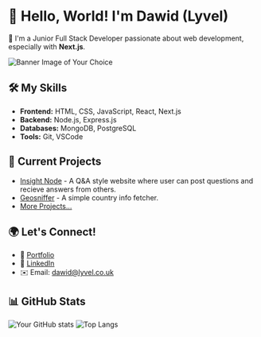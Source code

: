 # 👋 Hello, World! I'm Dawid (Lyvel)

🌱 I'm a Junior Full Stack Developer passionate about web development, especially with **Next.js**.

![Banner Image of Your Choice](URL_to_a_banner_image_if_you_have_one)

## 🛠️ My Skills

- **Frontend:** HTML, CSS, JavaScript, React, Next.js
- **Backend:** Node.js, Express.js
- **Databases:** MongoDB, PostgreSQL
- **Tools:** Git, VSCode

## 🔭 Current Projects

- [Insight Node](https://github.com/Lyvel/insight-node) - A Q&A style website where user can post questions and recieve answers from others.
- [Geosniffer](https://github.com/Lyvel/GeoSniffer) - A simple country info fetcher.
- [More Projects...](https://github.com/Lyvel?tab=repositories)

## 🌍 Let's Connect!

- 📝 [Portfolio](https://lyvel.co.uk/)
- 💼 [LinkedIn](https://www.linkedin.com/in/dawid-mleczko/)
- ✉️ Email: dawid@lyvel.co.uk

## 📊 GitHub Stats

![Your GitHub stats](https://github-readme-stats.vercel.app/api?username=Lyvel&show_icons=true&count_private=true&theme=radical) ![Top Langs](https://github-readme-stats.vercel.app/api/top-langs/?username=Lyvel&layout=compact&theme=radical)
